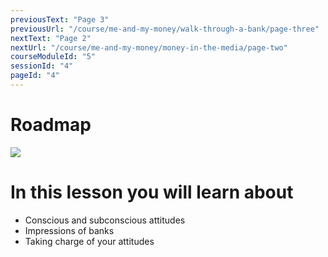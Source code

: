 ```yaml
---
previousText: "Page 3"
previousUrl: "/course/me-and-my-money/walk-through-a-bank/page-three"
nextText: "Page 2"
nextUrl: "/course/me-and-my-money/money-in-the-media/page-two"
courseModuleId: "5"
sessionId: "4"
pageId: "4"
---
```



# Roadmap

<img src="/assets/img/roadmap.png" />

# In this lesson you will learn about

- Conscious and subconscious attitudes
- Impressions of banks
- Taking charge of your attitudes